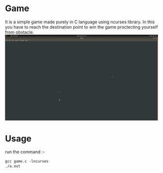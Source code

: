 # Game
It is a simple game made purely in C language using ncurses library. In this you have to reach the destination point to win the game proctecting yourself from obstacle.
![img](img.png)

# Usage
run the command :-
```
gcc game.c -lncurses
./a.out
```
